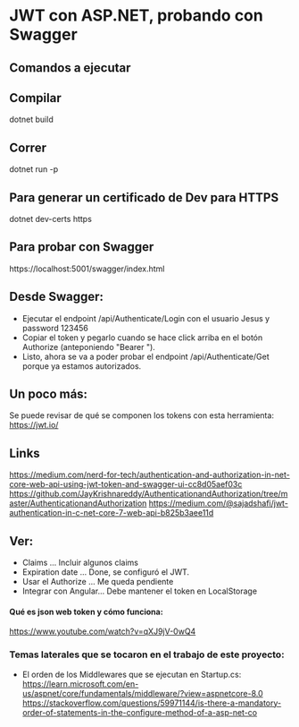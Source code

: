 # JWT con ASP.NET, probando con Swagger

Comandos a ejecutar
----

## Compilar

dotnet build

## Correr

dotnet run -p 

## Para generar un certificado de Dev para HTTPS

dotnet dev-certs https

## Para probar con Swagger

https://localhost:5001/swagger/index.html

## Desde Swagger:

- Ejecutar el endpoint /api/Authenticate/Login con el usuario Jesus y password 123456
- Copiar el token y pegarlo cuando se hace click arriba en el botón Authorize (anteponiendo "Bearer ").
- Listo, ahora se va a poder probar el endpoint /api/Authenticate/Get porque ya estamos autorizados.

## Un poco más:

Se puede revisar de qué se componen los tokens con esta herramienta: https://jwt.io/

Links
----

https://medium.com/nerd-for-tech/authentication-and-authorization-in-net-core-web-api-using-jwt-token-and-swagger-ui-cc8d05aef03c
https://github.com/JayKrishnareddy/AuthenticationandAuthorization/tree/master/AuthenticationandAuthorization
https://medium.com/@sajadshafi/jwt-authentication-in-c-net-core-7-web-api-b825b3aee11d

Ver:
----
- Claims ... Incluir algunos claims
- Expiration date ... Done, se configuró el JWT.
- Usar el Authorize ... Me queda pendiente
- Integrar con Angular... Debe mantener el token en LocalStorage

#### Qué es json web token y cómo funciona:

https://www.youtube.com/watch?v=qXJ9jV-0wQ4

### Temas laterales que se tocaron en el trabajo de este proyecto:

- El orden de los Middlewares que se ejecutan en Startup.cs:
https://learn.microsoft.com/en-us/aspnet/core/fundamentals/middleware/?view=aspnetcore-8.0
https://stackoverflow.com/questions/59971144/is-there-a-mandatory-order-of-statements-in-the-configure-method-of-a-asp-net-co


